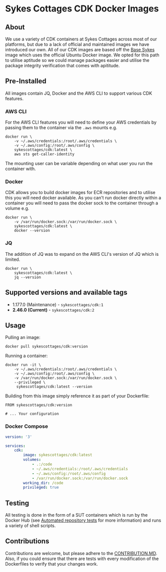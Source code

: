 # Sykes Cottages CDK Docker Images

## About

We use a variety of CDK containers at Sykes Cottages across most of our platforms, but due to a lack of official and maintained images we have introduced our own.
All of our CDK images are based off the [Base Sykes](https://github.com/SykesCottages/docker-base) image which uses the official Ubuntu Docker image.
We opted for this path to utilise aptitude so we could manage packages easier and utilise the package integrity verification that comes with apititude.

## Pre-Installed
All images contain JQ, Docker and the AWS CLI to support various CDK features. 

### AWS CLI
For the AWS CLI features you will need to define your AWS credentials by passing them to the container via the `.aws` mounts e.g.
```shell
docker run \
    -v ~/.aws/credentials:/root/.aws/credentials \
    -v ~/.aws/config:/root/.aws/config \
    sykescottages/cdk:latest \
    aws sts get-caller-identity
```
The mounting user can be variable depending on what user you run the container with.

### Docker

CDK allows you to build docker images for ECR repositories and to utilise this you will need docker available.
As you can't run docker directly within a container you will need to pass the docker sock to the container through a volume e.g.
```shell
docker run \
    -v /var/run/docker.sock:/var/run/docker.sock \
    sykescottages/cdk:latest \
    docker --version
```

### JQ

The addition of JQ was to expand on the AWS CLI's version of JQ which is limited.

```shell
docker run \
    sykescottages/cdk:latest \
    jq --version
```

## Supported versions and available tags

- 1.177.0 (Maintenance) - `sykescottages/cdk:1`
- **2.46.0 (Current)** - `sykescottages/cdk:2`

## Usage

Pulling an image:
```
docker pull sykescottages/cdk:version
```

Running a container:
```
docker run -it \
    -v ~/.aws/credentials:/root/.aws/credentials \
    -v ~/.aws/config:/root/.aws/config \
    -v /var/run/docker.sock:/var/run/docker.sock \
    --privileged \
     sykescottages/cdk:latest --version
```

Building from this image simply reference it as part of your Dockerfile:

```
FROM sykescottages/cdk:version

# ... Your configuration
```

### Docker Compose

```yaml
version: '3'

services:
    cdk:
        image: sykescottages/cdk:latest
        volumes:
            - .:/code
            - ~/.aws/credentials:/root/.aws/credentials
            - ~/.aws/config:/root/.aws/config
            - /var/run/docker.sock:/var/run/docker.sock
        working_dir: /code
        privileged: true
```

## Testing

All testing is done in the form of a SUT containers which is run by the Docker Hub (see [Automated repository tests](https://docs.docker.com/docker-hub/builds/automated-testing/) for more information) and runs a variety of shell scripts.

## Contributions

Contributions are welcome, but please adhere to the [CONTRIBUTION.MD](https://github.com/SykesCottages/docker-cdk/blob/master/CONTRIBUTION.MD). Also, if you could ensure that there are tests with every modification of the Dockerfiles to verify that your changes work.
